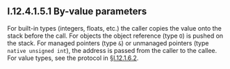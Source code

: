 ## I.12.4.1.5.1 By-value parameters

For built-in types (integers, floats, etc.) the caller copies the value onto the stack before the call. For objects the object reference (type `O`) is pushed on the stack. For managed pointers (type `&`) or unmanaged pointers (type `native unsigned int`), the address is passed from the caller to the callee. For value types, see the protocol in §[I.12.1.6.2](i.12.1.6.2-operations-on-value-type-instances.md).

